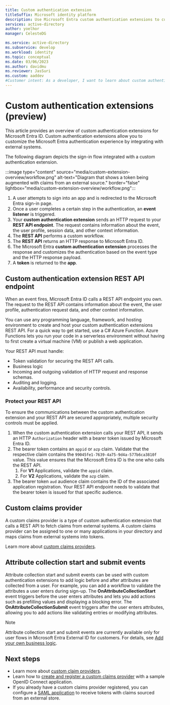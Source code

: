 ```yaml
---
title: Custom authentication extension 
titleSuffix: Microsoft identity platform
description: Use Microsoft Entra custom authentication extensions to customize your user's sign-in experience by using REST APIs or outbound webhooks.
services: active-directory
author: yoelhor
manager: CelesteDG

ms.service: active-directory
ms.subservice: develop
ms.workload: identity
ms.topic: conceptual
ms.date: 03/06/2023
ms.author: davidmu
ms.reviewer: JasSuri
ms.custom: aaddev 
#Customer intent: As a developer, I want to learn about custom authentication extensions so that I can augment tokens with claims from an external identity system or role management system.
---
```


# Custom authentication extensions (preview)

This article provides an overview of custom authentication extensions for Microsoft Entra ID. Custom authentication extensions allow you to customize the Microsoft Entra authentication experience by integrating with external systems.

The following diagram depicts the sign-in flow integrated with a custom authentication extension.

:::image type="content" source="media/custom-extension-overview/workflow.png" alt-text="Diagram that shows a token being augmented with claims from an external source." border="false" lightbox="media/custom-extension-overview/workflow.png":::

1. A user attempts to sign into an app and is redirected to the Microsoft Entra sign-in page.
1. Once a user completes a certain step in the authentication, an **event listener** is triggered.
1. Your **custom authentication extension** sends an HTTP request to your **REST API endpoint**. The request contains information about the event, the user profile, session data, and other context information.
1. The **REST API** performs a custom workflow.
1. The **REST API** returns an HTTP response to Microsoft Entra ID.
1. The Microsoft Entra **custom authentication extension** processes the response and customizes the authentication based on the event type and the HTTP response payload.
1. A **token** is returned to the **app**.

## Custom authentication extension REST API endpoint

When an event fires, Microsoft Entra ID calls a REST API endpoint you own. The request to the REST API contains information about the event, the user profile, authentication request data, and other context information.

You can use any programming language, framework, and hosting environment to create and host your custom authentication extensions REST API. For a quick way to get started, use a C# Azure Function. Azure Functions lets you run your code in a serverless environment without having to first create a virtual machine (VM) or publish a web application. 

Your REST API must handle:

- Token validation for securing the REST API calls.
- Business logic
- Incoming and outgoing validation of HTTP request and response schemas.
- Auditing and logging.
- Availability, performance and security controls.

### Protect your REST API

To ensure the communications between the custom authentication  extension and your REST API are secured appropriately, multiple security controls must be applied.

1. When the custom authentication extension calls your REST API, it sends an HTTP `Authorization` header with a bearer token issued by Microsoft Entra ID.
1. The bearer token contains an `appid` or `azp` claim. Validate that the respective claim contains the  `99045fe1-7639-4a75-9d4a-577b6ca3810f` value. This value ensures that the Microsoft Entra ID is the one who calls the REST API.
    1. For **V1** Applications, validate the `appid` claim.
    1. For **V2** Applications, validate the `azp` claim.
1. The bearer token `aud` audience claim contains the ID of the associated application registration. Your REST API endpoint needs to validate that the bearer token is issued for that specific audience.

## Custom claims provider

A custom claims provider is a type of custom authentication extension that calls a REST API to fetch claims from external systems. A custom claims provider can be assigned to one or many applications in your directory and maps claims from external systems into tokens.

Learn more about [custom claims providers](custom-claims-provider-overview.md).

## Attribute collection start and submit events

Attribute collection start and submit events can be used with custom authentication extensions to add logic before and after attributes are collected from a user. For example, you can add a workflow to validate the attributes a user enters during sign-up.  The **OnAttributeCollectionStart** event triggers before the user enters attributes and lets you add actions such as prefilling values and displaying a blocking error. The **OnAttributeCollectionSubmit** event triggers after the user enters attributes, allowing you to add actions like validating entries or modifying attributes.

> [!NOTE]
> Attribute collection start and submit events are currently available only for user flows in Microsoft Entra External ID for customers. For details, see [Add your own business logic](~/external-id/customers/concept-custom-extensions.md).

## Next steps

- Learn more about [custom claim providers](custom-claims-provider-overview.md).
- Learn how to [create and register a custom claims provider](custom-extension-get-started.md) with a sample OpenID Connect application.
- If you already have a custom claims provider registered, you can configure a [SAML application](custom-extension-configure-saml-app.md) to receive tokens with claims sourced from an external store.